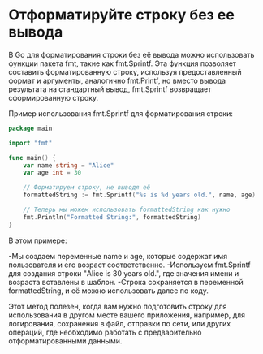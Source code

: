# Отформатируйте строку без ее вывода

В Go для форматирования строки без её вывода можно использовать функции пакета fmt, такие как fmt.Sprintf. Эта функция позволяет составить форматированную строку, используя предоставленный формат и аргументы, аналогично fmt.Printf, но вместо вывода результата на стандартный вывод, fmt.Sprintf возвращает сформированную строку.

Пример использования fmt.Sprintf для форматирования строки:

```go
package main

import "fmt"

func main() {
    var name string = "Alice"
    var age int = 30

    // Форматируем строку, не выводя её
    formattedString := fmt.Sprintf("%s is %d years old.", name, age)

    // Теперь мы можем использовать formattedString как нужно
    fmt.Println("Formatted String:", formattedString)
}
```

В этом примере:

-Мы создаем переменные name и age, которые содержат имя пользователя и его возраст соответственно.
-Используем fmt.Sprintf для создания строки "Alice is 30 years old.", где значения имени и возраста вставлены в шаблон.
-Строка сохраняется в переменной formattedString, и её можно использовать далее по коду.


Этот метод полезен, когда вам нужно подготовить строку для использования в другом месте вашего приложения, например, для логирования, сохранения в файл, отправки по сети, или других операций, где необходимо работать с предварительно отформатированными данными.